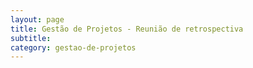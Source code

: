 ```yaml
---
layout: page
title: Gestão de Projetos - Reunião de retrospectiva
subtitle: 
category: gestao-de-projetos
---
```



